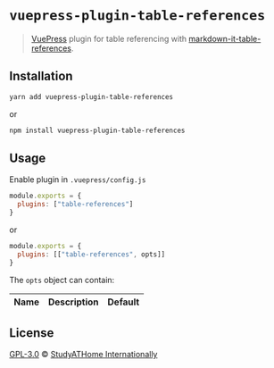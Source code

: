 # `vuepress-plugin-table-references`

> [VuePress](https://vuepress.vuejs.org/) plugin for table referencing with [markdown-it-table-references](https://www.npmjs.com/package/markdown-it-table-references).

## Installation

```sh
yarn add vuepress-plugin-table-references
```

or

```sh
npm install vuepress-plugin-table-references
```

## Usage

Enable plugin in `.vuepress/config.js`

```js
module.exports = {
  plugins: ["table-references"]
}
```

or

```js
module.exports = {
  plugins: [["table-references", opts]]
}
```

The `opts` object can contain:

| Name | Description | Default |
| ---- | ----------- | ------- |

## License

[GPL-3.0](https://github.com/studyathome-internationally/vuepress-plugins/blob/master/LICENSE) &copy; [StudyATHome Internationally](https://github.com/studyathome-internationally/)
